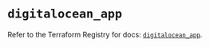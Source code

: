 # `digitalocean_app`

Refer to the Terraform Registry for docs: [`digitalocean_app`](https://registry.terraform.io/providers/digitalocean/digitalocean/2.39.2/docs/resources/app).
